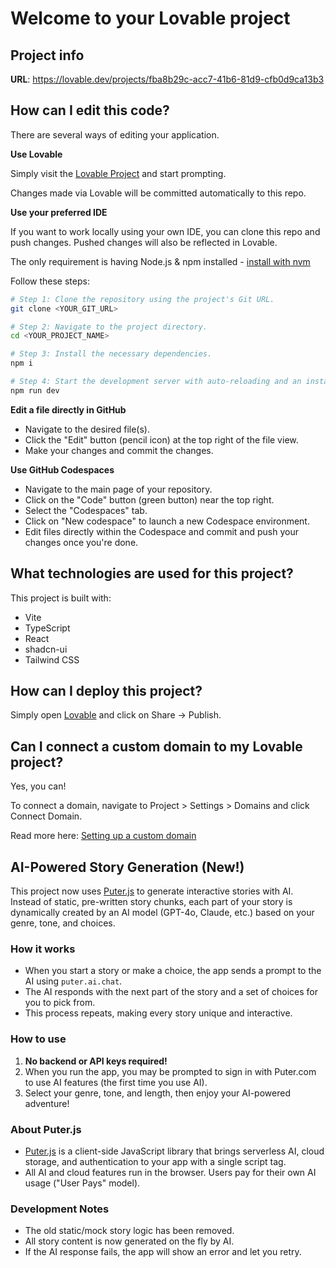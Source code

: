 # Welcome to your Lovable project

## Project info

**URL**: https://lovable.dev/projects/fba8b29c-acc7-41b6-81d9-cfb0d9ca13b3

## How can I edit this code?

There are several ways of editing your application.

**Use Lovable**

Simply visit the [Lovable Project](https://lovable.dev/projects/fba8b29c-acc7-41b6-81d9-cfb0d9ca13b3) and start prompting.

Changes made via Lovable will be committed automatically to this repo.

**Use your preferred IDE**

If you want to work locally using your own IDE, you can clone this repo and push changes. Pushed changes will also be reflected in Lovable.

The only requirement is having Node.js & npm installed - [install with nvm](https://github.com/nvm-sh/nvm#installing-and-updating)

Follow these steps:

```sh
# Step 1: Clone the repository using the project's Git URL.
git clone <YOUR_GIT_URL>

# Step 2: Navigate to the project directory.
cd <YOUR_PROJECT_NAME>

# Step 3: Install the necessary dependencies.
npm i

# Step 4: Start the development server with auto-reloading and an instant preview.
npm run dev
```

**Edit a file directly in GitHub**

- Navigate to the desired file(s).
- Click the "Edit" button (pencil icon) at the top right of the file view.
- Make your changes and commit the changes.

**Use GitHub Codespaces**

- Navigate to the main page of your repository.
- Click on the "Code" button (green button) near the top right.
- Select the "Codespaces" tab.
- Click on "New codespace" to launch a new Codespace environment.
- Edit files directly within the Codespace and commit and push your changes once you're done.

## What technologies are used for this project?

This project is built with:

- Vite
- TypeScript
- React
- shadcn-ui
- Tailwind CSS

## How can I deploy this project?

Simply open [Lovable](https://lovable.dev/projects/fba8b29c-acc7-41b6-81d9-cfb0d9ca13b3) and click on Share -> Publish.

## Can I connect a custom domain to my Lovable project?

Yes, you can!

To connect a domain, navigate to Project > Settings > Domains and click Connect Domain.

Read more here: [Setting up a custom domain](https://docs.lovable.dev/tips-tricks/custom-domain#step-by-step-guide)

## AI-Powered Story Generation (New!)

This project now uses [Puter.js](https://docs.puter.com/) to generate interactive stories with AI. Instead of static, pre-written story chunks, each part of your story is dynamically created by an AI model (GPT-4o, Claude, etc.) based on your genre, tone, and choices.

### How it works
- When you start a story or make a choice, the app sends a prompt to the AI using `puter.ai.chat`.
- The AI responds with the next part of the story and a set of choices for you to pick from.
- This process repeats, making every story unique and interactive.

### How to use
1. **No backend or API keys required!**
2. When you run the app, you may be prompted to sign in with Puter.com to use AI features (the first time you use AI).
3. Select your genre, tone, and length, then enjoy your AI-powered adventure!

### About Puter.js
- [Puter.js](https://docs.puter.com/) is a client-side JavaScript library that brings serverless AI, cloud storage, and authentication to your app with a single script tag.
- All AI and cloud features run in the browser. Users pay for their own AI usage ("User Pays" model).

### Development Notes
- The old static/mock story logic has been removed.
- All story content is now generated on the fly by AI.
- If the AI response fails, the app will show an error and let you retry.
